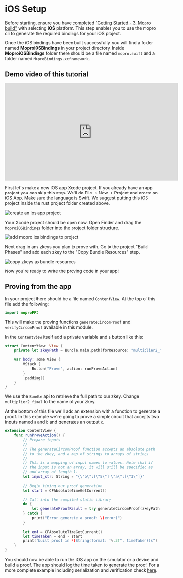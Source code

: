 
# iOS Setup

Before starting, ensure you have completed ["Getting Started - 3. Mopro build"](/docs/getting-started.md#3-build-bindings) with selecting **iOS** platform. This step enables you to use the mopro cli to generate the required bindings for your iOS project.

Once the iOS bindings have been built successfully, you will find a folder named **MoproiOSBindings** in your project directory. Inside **MoproiOSBindings** folder there should be a file named `mopro.swift` and a folder named `MoproBindings.xcframework`.

## Demo video of this tutorial

<p align="center">
<iframe width="560" height="315" src="https://www.youtube.com/embed/6TydXwYMQCU?si=TDw5qkbWSs-Uhw5E" title="YouTube video player" frameborder="0" allow="accelerometer; autoplay; clipboard-write; encrypted-media; gyroscope; picture-in-picture; web-share" referrerpolicy="strict-origin-when-cross-origin" allowfullscreen></iframe>
</p>

First let's make a new iOS app Xcode project. If you already have an app project you can skip this step. We'll do File -> New -> Project and create an iOS App. Make sure the language is Swift. We suggest putting this iOS project inside the rust project folder created above.

![create an ios app project](/img/ios-example-1.png)

Your Xcode project should be open now. Open Finder and drag the `MoproiOSBindings` folder into the project folder structure.

![add mopro ios bindings to project](/img/ios-example-2.png)

Next drag in any zkeys you plan to prove with. Go to the project "Build Phases" and add each zkey to the "Copy Bundle Resources" step.

![copy zkeys as bundle resources](/img/ios-example-3.png)

Now you're ready to write the proving code in your app!

## Proving from the app

In your project there should be a file named `ContentView`. At the top of this file add the following:

```swift
import moproFFI
```

This will make the proving functions `generateCircomProof` and `verifyCircomProof` available in this module.

In the `ContentView` itself add a private variable and a button like this:
```swift
struct ContentView: View {
    private let zkeyPath = Bundle.main.path(forResource: "multiplier2_final", ofType: "zkey")!

    var body: some View {
        VStack {
            Button("Prove", action: runProveAction)
        }
        .padding()
    }
}
```

We use the `Bundle` api to retrieve the full path to our zkey. Change `multiplier2_final` to the name of your zkey.

At the bottom of this file we'll add an extension with a function to generate a proof. In this example we're going to prove a simple circuit that accepts two inputs named `a` and `b` and generates an output `c`.

```swift
extension ContentView {
    func runProveAction() {
        // Prepare inputs
        //
        // The generateCircomProof function accepts an absolute path
        // to the zkey, and a map of strings to arrays of strings
        //
        // This is a mapping of input names to values. Note that if
        // the input is not an array, it will still be specified as
        // and array of length 1.
        let input_str: String = "{\"b\":[\"5\"],\"a\":[\"3\"]}"
        
        // Begin timing our proof generation
        let start = CFAbsoluteTimeGetCurrent()
        
        // Call into the compiled static library
        do {
            let generateProofResult = try generateCircomProof(zkeyPath: zkeyPath, circuitInputs: input_str, proofLib: ProofLib.arkworks)
        } catch {
            print("Error generate a proof: \(error)")
        }
        
        let end = CFAbsoluteTimeGetCurrent()
        let timeTaken = end - start
        print("built proof in \(String(format: "%.3f", timeTaken))s")
    }
}
```

You should now be able to run the iOS app on the simulator or a device and build a proof. The app should log the time taken to generate the proof. For a more complete example including serialization and verification check [here](https://github.com/vimwitch/mopro-app/blob/main/ios/mopro-test/ContentView.swift).